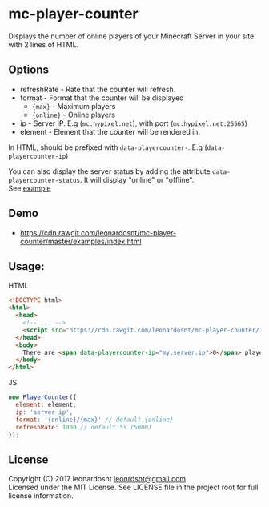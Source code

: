 # mc-player-counter

Displays the number of online players of your Minecraft Server in your site with 2 lines of HTML.

## Options
  - refreshRate - Rate that the counter will refresh.
  - format - Format that the counter will be displayed
    - `{max}` - Maximum players
    - `{online}` - Online players
  - ip - Server IP. E.g (`mc.hypixel.net`), with port (`mc.hypixel.net:25565`)
  - element - Element that the counter will be rendered in.

In HTML, should be prefixed with `data-playercounter-`. E.g (`data-playercounter-ip`)

You can also display the server status by adding the attribute `data-playercounter-status`. It will display "online" or "offline".  
See [example](examples/index.html#L11)

## Demo
- https://cdn.rawgit.com/leonardosnt/mc-player-counter/master/examples/index.html

## Usage:

HTML
```html
<!DOCTYPE html>
<html>
  <head>
    <!-- ... -->
    <script src="https://cdn.rawgit.com/leonardosnt/mc-player-counter/1.0.0/dist/mc-player-counter.min.js"></script>
  </head>
  <body>
    There are <span data-playercounter-ip="my.server.ip">0</span> players online on my server.
  </body>
</html>
```

JS
```javascript
new PlayerCounter({
  element: element,
  ip: 'server ip',
  format: '{online}/{max}' // default {online}
  refreshRate: 1000 // default 5s (5000)
});
```

## License

Copyright (C) 2017 leonardosnt <leonrdsnt@gmail.com>  
Licensed under the MIT License. See LICENSE file in the project root for full license information.
